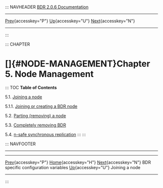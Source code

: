 ::: NAVHEADER
  [BDR 2.0.6 Documentation](index.md)                                                                                                  
  ------------------------------------------------------------------------------------------------ ---------------------------------- -- ----------------------------------------------------------------------
  [Prev](bdr-configuration-variables.md "BDR specific configuration variables"){accesskey="P"}   [Up](manual.md){accesskey="U"}        [Next](node-management-joining.md "Joining a node"){accesskey="N"}

------------------------------------------------------------------------
:::

::: CHAPTER
# []{#NODE-MANAGEMENT}Chapter 5. Node Management

::: TOC
**Table of Contents**

5.1. [Joining a node](node-management-joining.md)

5.1.1. [Joining or creating a BDR
node](node-management-joining.md#NODE-MANAGEMENT-JOINING-BDR)

5.2. [Parting (removing) a node](node-management-removing.md)

5.3. [Completely removing BDR](node-management-disabling.md)

5.4. [n-safe synchronous replication](node-management-synchronous.md)
:::
:::

::: NAVFOOTER

------------------------------------------------------------------------

  --------------------------------------------------------- ----------------------------------- -----------------------------------------------------
  [Prev](bdr-configuration-variables.md){accesskey="P"}    [Home](index.md){accesskey="H"}    [Next](node-management-joining.md){accesskey="N"}
  BDR specific configuration variables                       [Up](manual.md){accesskey="U"}                                          Joining a node
  --------------------------------------------------------- ----------------------------------- -----------------------------------------------------
:::
